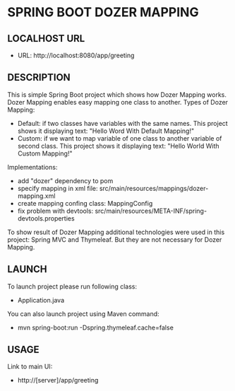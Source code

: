 SPRING BOOT DOZER MAPPING
=========================


LOCALHOST URL
-------------

* URL: http://localhost:8080/app/greeting


DESCRIPTION
-----------

This is simple Spring Boot project which shows how Dozer Mapping works. Dozer Mapping enables easy mapping one class to another. 
Types of Dozer Mapping:
* Default: if two classes have variables with the same names. This project shows it displaying text: "Hello Word With Default Mapping!"
* Custom: if we want to map variable of one class to another variable of second class. This project shows it displaying text: "Hello World With Custom Mapping!"  

Implementations:
* add "dozer" dependency to pom
* specify mapping in xml file: src/main/resources/mappings/dozer-mapping.xml
* create mapping confing class: MappingConfig
* fix problem with devtools: src/main/resources/META-INF/spring-devtools.properties

To show result of Dozer Mapping additional technologies were used in this project: Spring MVC and Thymeleaf. But they are not necessary for Dozer Mapping.
  

LAUNCH
------

To launch project please run following class: 
* Application.java

You can also launch project using Maven command:
* mvn spring-boot:run -Dspring.thymeleaf.cache=false


USAGE
-----

Link to main UI:
* http://[server]/app/greeting